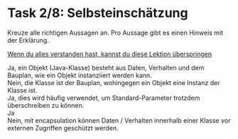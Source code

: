# Task 2/8: Selbsteinschätzung
Kreuze alle richtigen Aussagen an. Pro Aussage gibt es einen Hinweis mit der Erklärung.

[Wenn du alles verstanden hast, kannst du diese Lektion überspringen](course://Tutorial/Einführung-PI4J/Übersicht/src/Main.java)

<div class="hint">
Ja, ein Objekt (Java-Klasse) besteht aus Daten, Verhalten und dem Bauplan, wie ein Objekt instanziiert werden kann.
</div>
<div class="hint">
Nein, die Klasse ist der Bauplan, wohingegen ein Objekt eine Instanz der Klasse ist.
</div>
<div class="hint">
Ja, dies wird häufig verwendet, um Standard-Parameter trotzdem überschreiben zu können.
</div>
<div class="hint">
Ja
</div>
<div class="hint">
Nein, mit encapsulation können Daten / Verhalten innerhalb einer Klasse vor externen Zugriffen geschützt werden.
</div>